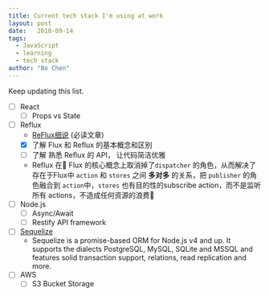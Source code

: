 ```yaml
---
title: Current tech stack I'm using at work
layout: post
date:   2018-09-14
tags: 
  - JavaScript
  - learning
  - tech stack
author: "Bo Chen"
---
```


Keep updating this list.

- [ ] React
  - [ ] Props vs State
- [ ] Reflux
  - [ReFlux细说](https://www.cnblogs.com/lovesueee/p/4893218.html) (必读文章)
  - [x] 了解 Flux 和 Reflux 的基本概念和区别 
  - [ ] 了解 熟悉 Reflux 的 API， 让代码简洁优雅
  - Reflux 在 Flux 的核心概念上取消掉了`dispatcher` 的角色，从而解决了存在于Flux中 `action` 和 `stores` 之间 **多对多** 的关系，把 `publisher` 的角色融合到 `action`中，`stores` 也有目的性的subscribe action，而不是监听所有 actions，不造成任何资源的浪费
- [ ] Node.js
  - [ ] Async/Await
  - [ ] Restify API framework
- [ ] [Sequelize](http://docs.sequelizejs.com/)
  - Sequelize is a promise-based ORM for Node.js v4 and up. It supports the dialects PostgreSQL, MySQL, SQLite and MSSQL and features solid transaction support, relations, read replication and more.
- [ ] AWS
  - [ ] S3 Bucket Storage